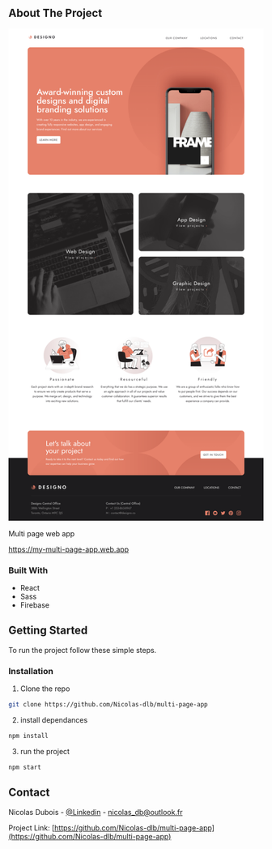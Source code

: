 ## About The Project

[![multi-page-app][product-screenshot]]()

Multi page web app

https://my-multi-page-app.web.app

### Built With

- React
- Sass
- Firebase

<!-- GETTING STARTED -->

## Getting Started

To run the project follow these simple steps.

### Installation

1. Clone the repo

```sh
git clone https://github.com/Nicolas-dlb/multi-page-app
```

2. install dependances

```sh
npm install
```

3. run the project

```sh
npm start
```

<!-- CONTACT -->

## Contact

Nicolas Dubois - [@Linkedin](https://www.linkedin.com/in/nicolasdlb) - nicolas_db@outlook.fr

Project Link: [https://github.com/Nicolas-dlb/multi-page-app](https://github.com/Nicolas-dlb/multi-page-app)

<!-- MARKDOWN LINKS & IMAGES -->
<!-- https://www.markdownguide.org/basic-syntax/#reference-style-links -->

[contributors-shield]: https://img.shields.io/github/contributors/Nicolas-dlb/Coinlabs.svg?style=flat-square
[contributors-url]: https://github.com/Nicolas-dlb/Coinlabs/graphs/contributors
[forks-shield]: https://img.shields.io/github/forks/Nicolas-dlb/Coinlabs.svg?style=flat-square
[forks-url]: https://github.com/Nicolas-dlb/Coinlabs/network/members
[stars-shield]: https://img.shields.io/github/stars/Nicolas-dlb/Coinlabs.svg?style=flat-square
[stars-url]: https://github.com/Nicolas-dlb/Coinlabs/stargazers
[issues-shield]: https://img.shields.io/github/issues/Nicolas-dlb/Coinlabs.svg?style=flat-square
[issues-url]: https://github.com/Nicolas-dlb/Coinlabs/issues
[license-shield]: https://img.shields.io/github/license/Nicolas-dlb/Coinlabs.svg?style=flat-square
[license-url]: https://github.com/Nicolas-dlb/Coinlabs/blob/master/LICENSE.txt
[linkedin-shield]: https://img.shields.io/badge/-LinkedIn-black.svg?style=flat-square&logo=linkedin&colorB=555
[linkedin-url]: https://www.linkedin.com/in/nicolasdlb
[product-screenshot]: ./src/assets/product-screenshot.png
